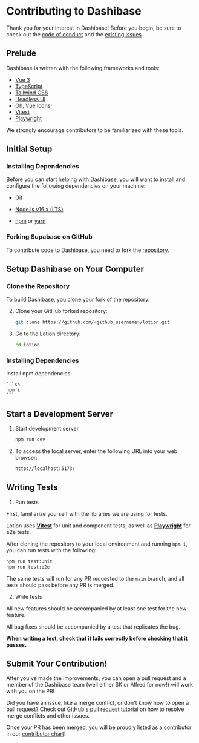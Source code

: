 # Contributing to Dashibase

Thank you for your interest in Dashibase! Before you begin, be sure to check out the [code of conduct](https://github.com/dashibase/lotion/blob/main/CODE_OF_CONDUCT.md) and the [existing issues](https://github.com/dashibase/lotion/issues).

## Prelude

Dashibase is written with the following frameworks and tools:

- [Vue 3](https://vuejs.org/)
- [TypeScript](https://www.typescriptlang.org/)
- [Tailwind CSS](https://tailwindcss.com/)
- [Headless UI](https://headlessui.dev/)
- [Oh, Vue Icons!](https://oh-vue-icons.js.org/)
- [Vitest](https://vitest.dev/)
- [Playwright](https://playwright.dev/)

We strongly encourage contributors to be familiarized with these tools.

## Initial Setup

### Installing Dependencies

Before you can start helping with Dashibase, you will want to install and configure the following dependencies on your
machine:

* [Git](http://git-scm.com/)

* [Node.js v16.x (LTS)](http://nodejs.org)

* [npm](https://www.npmjs.com/) or [yarn](https://yarnpkg.com/)

### Forking Supabase on GitHub

To contribute code to Dashibase, you need to fork the [repository](https://github.com/dashibase/lotion).

## Setup Dashibase on Your Computer

### Clone the Repository

To build Dashibase, you clone your fork of the repository:

2. Clone your GitHub forked repository:
   ```sh
   git clone https://github.com/<github_username>/lotion.git
   ```

3. Go to the Lotion directory:
   ```sh
   cd lotion
   ```

### Installing Dependencies

Install npm dependencies:

    ```sh
    npm i
    ```

## Start a Development Server

1. Start development server

    ```sh
    npm run dev
    ```

2. To access the local server, enter the following URL into your web browser:

    ```sh
    http://localhost:5173/
    ```

## Writing Tests

1. Run tests

First, familiarize yourself with the libraries we are using for tests.

Lotion uses [**Vitest**](https://vitest.dev) for unit and component tests, as well as [**Playwright**](https://playwright.dev) for e2e tests.

After cloning the repository to your local environment and running `npm i`, you can run tests with the following:

```sh
npm run test:unit
npm run test:e2e
```

The same tests will run for any PR requested to the `main` branch, and all tests should pass before any PR is merged.

2. Write tests

All new features should be accompanied by at least one test for the new feature.

All bug fixes should be accompanied by a test that replicates the bug.

**When writing a test, check that it fails correctly before checking that it passes.**

## Submit Your Contribution!

After you've made the improvements, you can open a pull request and a member of the Dashibase team (well either SK or Alfred for now!) will work with you on the PR!

Did you have an issue, like a merge conflict, or don't know how to open a pull request? Check out [GitHub's pull request](https://docs.github.com/en/pull-requests/collaborating-with-pull-requests) tutorial on how to resolve merge conflicts and other issues.

Once your PR has been merged, you will be proudly listed as a contributor in our [contributor chart](https://github.com/dashibase/dashibase/graphs/contributors)!
